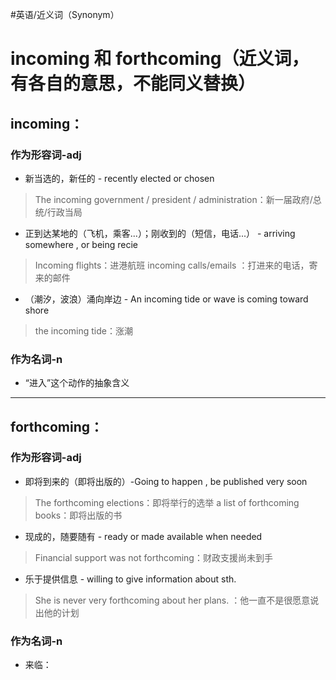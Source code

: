 #英语/近义词（Synonym）

# incoming 和 forthcoming（近义词，有各自的意思，不能同义替换）

## incoming：
### 作为形容词-adj
- 新当选的，新任的 - recently elected or chosen
>The incoming government / president / administration：新一届政府/总统/行政当局
- 正到达某地的（飞机，乘客...）；刚收到的（短信，电话...） - arriving somewhere , or being recie
>Incoming flights：进港航班
>incoming calls/emails ：打进来的电话，寄来的邮件
- （潮汐，波浪）涌向岸边 - An incoming tide or wave is coming toward shore
> the incoming tide：涨潮
### 作为名词-n
- “进入”这个动作的抽象含义

---

## forthcoming：
 ### 作为形容词-adj
- 即将到来的（即将出版的）-Going to happen , be published very soon
>The forthcoming elections：即将举行的选举 
>a list of forthcoming books：即将出版的书
- 现成的，随要随有 - ready or made available when needed 
> Financial support was not forthcoming：财政支援尚未到手
- 乐于提供信息 - willing to give information about sth.
> She is never very forthcoming about her plans. ：他一直不是很愿意说出他的计划

### 作为名词-n
- 来临：